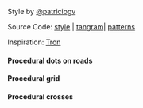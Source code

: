 Style by [@patriciogv](https://twitter.com/patriciogv)

Source Code: [style](https://github.com/tangrams/tangram-sandbox/blob/gh-pages/styles/tron.yaml) | [tangram](https://github.com/tangrams/tangram)| [patterns](http://tangrams.github.io/ProceduralTextures/)

Inspiration: [Tron](http://www.imdb.com/title/tt0084827/?ref_=fn_al_tt_1)

<a href="code.html#shaders/pulse.frag"><canvas class="canvas" data-fragment-url="shaders/pulse.frag" width="200px" height="200px"></canvas></a>
#### Procedural dots on roads

<a href="code.html#shaders/grid.frag"><canvas class="canvas" data-fragment-url="shaders/grid.frag" width="200px" height="200px"></canvas></a>
#### Procedural grid

<a href="code.html#shaders/cross.frag"><canvas class="canvas" data-fragment-url="shaders/cross.frag" width="200px" height="200px"></canvas></a>
#### Procedural crosses